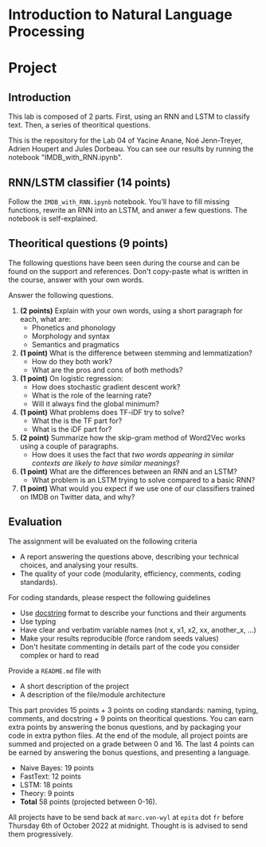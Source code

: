 # Introduction to Natural Language Processing
# Project

## Introduction

This lab is composed of 2 parts. First, using an RNN and LSTM to classify text. Then, a series of theoritical questions.

This is the repository for the Lab 04 of Yacine Anane, Noé Jenn-Treyer, Adrien Houpert and Jules Dorbeau.
You can see our results by running the notebook "IMDB_with_RNN.ipynb".

## RNN/LSTM classifier **(14 points)**

Follow the `IMDB_with_RNN.ipynb` notebook. You'll have to fill missing functions, rewrite an RNN into an LSTM, and anwer a few questions. The notebook is self-explained.

## Theoritical questions **(9 points)**

The following questions have been seen during the course and can be found on the support and references. Don't copy-paste what is written in the course, answer with your own words.

Answer the following questions.
1. **(2 points)** Explain with your own words, using a short paragraph for each, what are:
   * Phonetics and phonology
   * Morphology and syntax
   * Semantics and pragmatics
2. **(1 point)** What is the difference between stemming and lemmatization?
   * How do they both work?
   * What are the pros and cons of both methods?
3. **(1 point)** On logistic regression:
   * How does stochastic gradient descent work?
   * What is the role of the learning rate?
   * Will it always find the global minimum?
4. **(1 point)** What problems does TF-iDF try to solve?
   * What the is the TF part for?
   * What is the iDF part for?
5. **(2 point)** Summarize how the skip-gram method of Word2Vec works using a couple of paragraphs.
   * How does it uses the fact that _two words appearing in similar contexts are likely to have similar meanings_?
6. **(1 point)** What are the differences between an RNN and an LSTM?
   * What problem is an LSTM trying to solve compared to a basic RNN?
7. **(1 point)** What would you expect if we use one of our classifiers trained on IMDB on Twitter data, and why?

## Evaluation

The assignment will be evaluated on the following criteria

* A report answering the questions above, describing your technical choices, and analysing your results.
* The quality of your code (modularity, efficiency, comments, coding standards).

For coding standards, please respect the following guidelines
* Use [docstring](https://www.programiz.com/python-programming/docstrings) format to describe your functions and their arguments
* Use typing
* Have clear and verbatim variable names (not x, x1, x2, xx, another_x, ...)
* Make your results reproducible (force random seeds values)
* Don't hesitate commenting in details part of the code you consider complex or hard to read

Provide a `README.md` file with 
* A short description of the project
* A description of the file/module architecture

This part provides 15 points + 3 points on coding standards: naming, typing, comments, and docstring + 9 points on theoritical questions. You can earn extra points by answering the bonus questions, and by packaging your code in extra python files. At the end of the module, all project points are summed and projected on a grade between 0 and 16. The last 4 points can be earned by answering the bonus questions, and presenting a language.

* Naive Bayes: 19 points
* FastText: 12 points
* LSTM: 18 points
* Theory: 9 points
* **Total** 58 points (projected between 0-16).

All projects have to be send back at `marc.von-wyl` at `epita` dot `fr` before Thursday 6th of October 2022 at midnight. Thought is is advised to send them progressively.